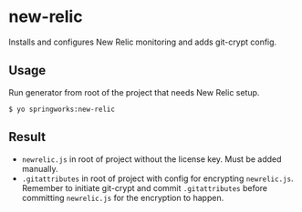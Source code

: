 # new-relic

Installs and configures New Relic monitoring and adds git-crypt config.

## Usage

Run generator from root of the project that needs New Relic setup.

```
$ yo springworks:new-relic
```

## Result

- `newrelic.js` in root of project without the license key. Must be added manually.
- `.gitattributes` in root of project with config for encrypting `newrelic.js`. Remember to initiate git-crypt and commit `.gitattributes` before committing `newrelic.js` for the encryption to happen.

